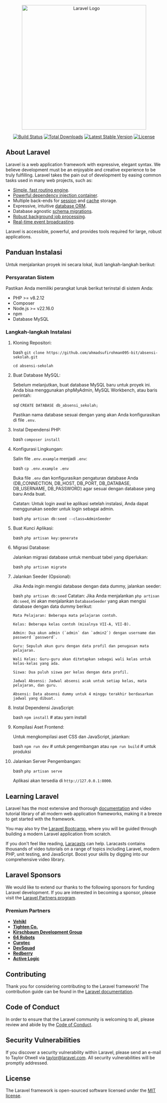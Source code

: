 <p align="center"><a href="https://laravel.com" target="_blank"><img src="https://raw.githubusercontent.com/laravel/art/master/logo-lockup/5%20SVG/2%20CMYK/1%20Full%20Color/laravel-logolockup-cmyk-red.svg" width="400" alt="Laravel Logo"></a></p>

<p align="center">
<a href="https://github.com/laravel/framework/actions"><img src="https://github.com/laravel/framework/workflows/tests/badge.svg" alt="Build Status"></a>
<a href="https://packagist.org/packages/laravel/framework"><img src="https://img.shields.io/packagist/dt/laravel/framework" alt="Total Downloads"></a>
<a href="https://packagist.org/packages/laravel/framework"><img src="https://img.shields.io/packagist/v/laravel/framework" alt="Latest Stable Version"></a>
<a href="https://packagist.org/packages/laravel/framework"><img src="https://img.shields.io/packagist/l/laravel/framework" alt="License"></a>
</p>

## About Laravel

Laravel is a web application framework with expressive, elegant syntax. We believe development must be an enjoyable and creative experience to be truly fulfilling. Laravel takes the pain out of development by easing common tasks used in many web projects, such as:

- [Simple, fast routing engine](https://laravel.com/docs/routing).
- [Powerful dependency injection container](https://laravel.com/docs/container).
- Multiple back-ends for [session](https://laravel.com/docs/session) and [cache](https://laravel.com/docs/cache) storage.
- Expressive, intuitive [database ORM](https://laravel.com/docs/eloquent).
- Database agnostic [schema migrations](https://laravel.com/docs/migrations).
- [Robust background job processing](https://laravel.com/docs/queues).
- [Real-time event broadcasting](https://laravel.com/docs/broadcasting).

Laravel is accessible, powerful, and provides tools required for large, robust applications.

## Panduan Instalasi

Untuk menjalankan proyek ini secara lokal, ikuti langkah-langkah berikut:

### Persyaratan Sistem

Pastikan Anda memiliki perangkat lunak berikut terinstal di sistem Anda:

*   PHP >= v8.2.12
*   Composer
*   Node.js >= v22.16.0
*   npm
*   Database MySQL

### Langkah-langkah Instalasi

1.  Kloning Repositori:

    bash
    `git clone https://github.com/ahmadsufirohman095-bit/absensi-sekolah.git`

    `cd absensi-sekolah`

2.  Buat Database MySQL:

    Sebelum melanjutkan, buat database MySQL baru untuk proyek ini. Anda bisa menggunakan phpMyAdmin, MySQL Workbench, atau baris perintah:

    sql
    `CREATE DATABASE db_absensi_sekolah;`

    Pastikan nama database sesuai dengan yang akan Anda konfigurasikan di file `.env`.

3.  Instal Dependensi PHP:

    bash
    `composer install`

4.  Konfigurasi Lingkungan:

    Salin file `.env.example` menjadi `.env`:

    bash
    `cp .env.example .env`

    Buka file `.env` dan konfigurasikan pengaturan database Anda (DB_CONNECTION, DB_HOST, DB_PORT, DB_DATABASE, DB_USERNAME, DB_PASSWORD) agar sesuai dengan database yang baru Anda buat.

    Catatan: Untuk login awal ke aplikasi setelah instalasi, Anda dapat menggunakan seeder untuk login sebagai admin.

    bash
    `php artisan db:seed --class=AdminSeeder`

5.  Buat Kunci Aplikasi:

    bash
    `php artisan key:generate`

6.  Migrasi Database:

    Jalankan migrasi database untuk membuat tabel yang diperlukan:

    bash
    `php artisan migrate`

7.  Jalankan Seeder (Opsional):

    Jika Anda ingin mengisi database dengan data dummy, jalankan seeder:

    bash
    `php artisan db:seed`
    Catatan: Jika Anda menjalankan `php artisan db:seed`, ini akan menjalankan `DatabaseSeeder` yang akan mengisi database dengan data dummy berikut:
        
        Mata Pelajaran: Beberapa mata pelajaran contoh.

        Kelas: Beberapa kelas contoh (misalnya VII-A, VII-B).

        Admin: Dua akun admin (`admin` dan `admin2`) dengan username dan password `password`.

        Guru: Sepuluh akun guru dengan data profil dan penugasan mata pelajaran.

        Wali Kelas: Guru-guru akan ditetapkan sebagai wali kelas untuk kelas-kelas yang ada.

        Siswa: Dua puluh siswa per kelas dengan data profil.

        Jadwal Absensi: Jadwal absensi acak untuk setiap kelas, mata pelajaran, dan guru.

        Absensi: Data absensi dummy untuk 4 minggu terakhir berdasarkan jadwal yang dibuat.

8.  Instal Dependensi JavaScript:

    bash
    `npm install` # atau yarn install

9.  Kompilasi Aset Frontend:

    Untuk mengkompilasi aset CSS dan JavaScript, jalankan:

    bash
    `npm run dev` # untuk pengembangan
    atau
    `npm run build` # untuk produksi

10. Jalankan Server Pengembangan:

    bash
    `php artisan serve`

    Aplikasi akan tersedia di `http://127.0.0.1:8000`.

## Learning Laravel

Laravel has the most extensive and thorough [documentation](https://laravel.com/docs) and video tutorial library of all modern web application frameworks, making it a breeze to get started with the framework.

You may also try the [Laravel Bootcamp](https://bootcamp.laravel.com), where you will be guided through building a modern Laravel application from scratch.

If you don't feel like reading, [Laracasts](https://laracasts.com) can help. Laracasts contains thousands of video tutorials on a range of topics including Laravel, modern PHP, unit testing, and JavaScript. Boost your skills by digging into our comprehensive video library.

## Laravel Sponsors

We would like to extend our thanks to the following sponsors for funding Laravel development. If you are interested in becoming a sponsor, please visit the [Laravel Partners program](https://partners.laravel.com).

### Premium Partners

- **[Vehikl](https://vehikl.com)**
- **[Tighten Co.](https://tighten.co)**
- **[Kirschbaum Development Group](https://kirschbaumdevelopment.com)**
- **[64 Robots](https://64robots.com)**
- **[Curotec](https://www.curotec.com/services/technologies/laravel)**
- **[DevSquad](https://devsquad.com/hire-laravel-developers)**
- **[Redberry](https://redberry.international/laravel-development)**
- **[Active Logic](https://activelogic.com)**

## Contributing

Thank you for considering contributing to the Laravel framework! The contribution guide can be found in the [Laravel documentation](https://laravel.com/docs/contributions).

## Code of Conduct

In order to ensure that the Laravel community is welcoming to all, please review and abide by the [Code of Conduct](https://laravel.com/docs/contributions#code-of-conduct).

## Security Vulnerabilities

If you discover a security vulnerability within Laravel, please send an e-mail to Taylor Otwell via [taylor@laravel.com](mailto:taylor@laravel.com). All security vulnerabilities will be promptly addressed.

## License

The Laravel framework is open-sourced software licensed under the [MIT license](https://opensource.org/licenses/MIT).

